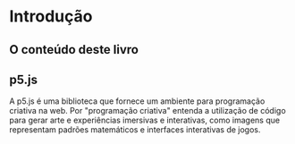 # Introdução 

## O conteúdo deste livro

## p5.js

A p5.js é uma biblioteca que fornece um ambiente para programação criativa na web. Por "programação criativa" entenda a utilização de código para gerar arte e experiências imersivas e interativas, como imagens que representam padrões matemáticos e interfaces interativas de jogos.

